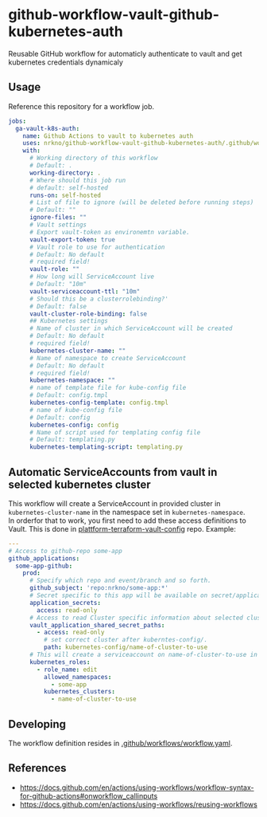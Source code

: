 # github-workflow-vault-github-kubernetes-auth

Reusable GitHub workflow for automaticly authenticate to vault and get kubernetes credentials dynamicaly

## Usage

Reference this repository for a workflow job.

```yaml
jobs:
  ga-vault-k8s-auth:
    name: Github Actions to vault to kubernetes auth
    uses: nrkno/github-workflow-vault-github-kubernetes-auth/.github/workflows/workflow.yaml@v1
    with:
      # Working directory of this workflow
      # Default: .
      working-directory: .
      # Where should this job run
      # default: self-hosted
      runs-on: self-hosted
      # List of file to ignore (will be deleted before running steps)
      # Default: ""
      ignore-files: ""
      # Vault settings
      # Export vault-token as environemtn variable.
      vault-export-token: true
      # Vault role to use for authentication
      # Default: No default
      # required field!
      vault-role: ""
      # How long will ServiceAccount live
      # Default: "10m"
      vault-serviceaccount-ttl: "10m"
      # Should this be a clusterrolebinding?'
      # Default: false
      vault-cluster-role-binding: false
      ## Kubernetes settings
      # Name of cluster in which ServiceAccount will be created
      # Default: No default
      # required field!
      kubernetes-cluster-name: ""
      # Name of namespace to create ServiceAccount
      # Default: No default
      # required field!
      kubernetes-namespace: ""
      # name of template file for kube-config file
      # Default: config.tmpl
      kubernetes-config-template: config.tmpl
      # name of kube-config file
      # Default: config
      kubernetes-config: config
      # Name of script used for templating config file
      # Default: templating.py
      kubernetes-templating-script: templating.py
```

## Automatic ServiceAccounts from vault in selected kubernetes cluster

This workflow will create a ServiceAccount in provided cluster in `kubernetes-cluster-name` in the namespace set in `kubernetes-namespace`.  
In orderfor that to work, you first need to add these access definitions to Vault. This is done in [plattform-terraform-vault-config](https://github.com/nrkno/plattform-terraform-vault-config) repo.
Example:
```yaml
---
# Access to github-repo some-app
github_applications:
  some-app-github:
    prod:
      # Specify which repo and event/branch and so forth.
      github_subject: 'repo:nrkno/some-app:*'
      # Secret specific to this app will be available on secret/applications/some-app-github/prod
      application_secrets:
        access: read-only
      # Access to read Cluster specific information about selected cluster
      vault_application_shared_secret_paths:
        - access: read-only
          # set correct cluster after kuberntes-config/.
          path: kubernetes-config/name-of-cluster-to-use
      # This will create a serviceaccount on name-of-cluster-to-use in the namespace some-app with "edit" role
      kubernetes_roles:
        - role_name: edit
          allowed_namespaces:
            - some-app
          kubernetes_clusters:
            - name-of-cluster-to-use
```   

## Developing

The workflow definition resides in [.github/workflows/workflow.yaml](./.github/workflows/workflow.yaml).

## References

- https://docs.github.com/en/actions/using-workflows/workflow-syntax-for-github-actions#onworkflow_callinputs
- https://docs.github.com/en/actions/using-workflows/reusing-workflows
